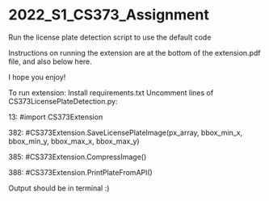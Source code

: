 # 2022_S1_CS373_Assignment

Run the license plate detection script to use the default code

Instructions on running the extension are at the bottom of the extension.pdf file, and also below here.

I hope you enjoy!


To run extension:
Install requirements.txt
Uncomment lines of CS373LicensePlateDetection.py: 

13: #import CS373Extension

382: #CS373Extension.SaveLicensePlateImage(px_array, bbox_min_x, bbox_min_y, bbox_max_x, bbox_max_y)

385: #CS373Extension.CompressImage()

388: #CS373Extension.PrintPlateFromAPI()

Output should be in terminal :)
